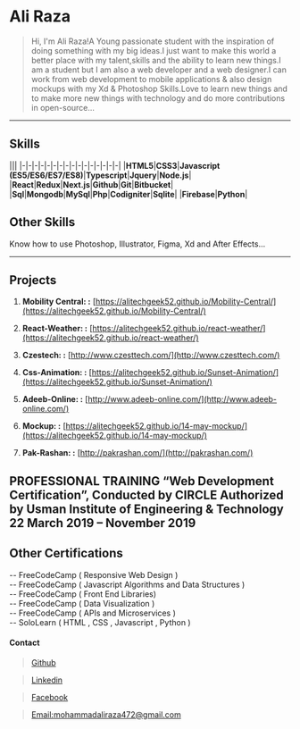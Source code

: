 # Ali Raza

> Hi, I'm Ali Raza!A Young passionate student with the inspiration of doing something with my big ideas.I just want to make this world a better place with my talent,skills and the ability to learn new things.I am a student but I am also a web developer and a web designer.I can work from web development to mobile applications & also design mockups with my Xd & Photoshop Skills.Love to learn new things and to make more new things with technology and do more contributions in open-source...

***

## Skills

|||
|-|-|-|-|-|-|-|-|-|-|-|-|-|-|-|-|
|**HTML5**|**CSS3**|**Javascript (ES5/ES6/ES7/ES8)**|**Typescript**|**Jquery**|**Node.js**|
|**React**|**Redux**|**Next.js**|**Github**|**Git**|**Bitbucket**|
|**Sql**|**Mongodb**|**MySql**|**Php**|**Codigniter**|**Sqlite**|
|**Firebase**|**Python**|

## Other Skills

Know how to use Photoshop, Illustrator, Figma, Xd and After Effects...

***

## Projects


1. **Mobility Central: :** [https://alitechgeek52.github.io/Mobility-Central/](https://alitechgeek52.github.io/Mobility-Central/)

2. **React-Weather: :** [https://alitechgeek52.github.io/react-weather/](https://alitechgeek52.github.io/react-weather/)

3. **Czestech: :** [http://www.czesttech.com/](http://www.czesttech.com/)

4. **Css-Animation: :** [https://alitechgeek52.github.io/Sunset-Animation/](https://alitechgeek52.github.io/Sunset-Animation/)

5. **Adeeb-Online: :** [http://www.adeeb-online.com/](http://www.adeeb-online.com/)

6. **Mockup: :** [https://alitechgeek52.github.io/14-may-mockup/](https://alitechgeek52.github.io/14-may-mockup/)

7. **Pak-Rashan: :** [http://pakrashan.com/](http://pakrashan.com/)


## PROFESSIONAL TRAINING “Web Development Certification”, Conducted by CIRCLE Authorized by Usman Institute of Engineering & Technology 22 March 2019 – November 2019

## Other Certifications

-- FreeCodeCamp ( Responsive Web Design )  
-- FreeCodeCamp ( Javascript Algorithms and Data Structures )  
-- FreeCodeCamp ( Front End Libraries)  
-- FreeCodeCamp ( Data Visualization )  
-- FreeCodeCamp ( APIs and Microservices )  
-- SoloLearn ( HTML , CSS , Javascript , Python )  


#### Contact

> [Github](https://github.com/AliTechGeek52)

> [Linkedin](https://www.linkedin.com/in/ali-raza-71a831196/)

> [Facebook](https://web.facebook.com/SeeRazaa)

> [Email:mohammadaliraza472@gmail.com](gmail:mohammadaliraza472@gmail.com)
